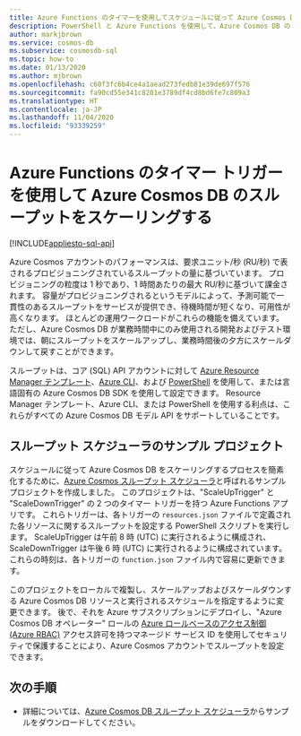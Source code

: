 ```yaml
---
title: Azure Functions のタイマーを使用してスケジュールに従って Azure Cosmos DB をスケーリングする
description: PowerShell と Azure Functions を使用して、Azure Cosmos DB のスループットの変更をスケーリングする方法について説明します。
author: markjbrown
ms.service: cosmos-db
ms.subservice: cosmosdb-sql
ms.topic: how-to
ms.date: 01/13/2020
ms.author: mjbrown
ms.openlocfilehash: c60f3fc6b4ce4a1aead273fedb81e39de697f576
ms.sourcegitcommit: fa90cd55e341c8201e3789df4cd8bd6fe7c809a3
ms.translationtype: HT
ms.contentlocale: ja-JP
ms.lasthandoff: 11/04/2020
ms.locfileid: "93339259"
---
```

# <a name="scale-azure-cosmos-db-throughput-by-using-azure-functions-timer-trigger"></a>Azure Functions のタイマー トリガーを使用して Azure Cosmos DB のスループットをスケーリングする
[!INCLUDE[appliesto-sql-api](includes/appliesto-sql-api.md)]

Azure Cosmos アカウントのパフォーマンスは、要求ユニット/秒 (RU/秒) で表されるプロビジョニングされているスループットの量に基づいています。 プロビジョニングの粒度は 1 秒であり、1 時間あたりの最大 RU/秒に基づいて課金されます。 容量がプロビジョニングされるというモデルによって、予測可能で一貫性のあるスループットをサービスが提供でき、待機時間が短くなり、可用性が高くなります。 ほとんどの運用ワークロードがこれらの機能を備えています。 ただし、Azure Cosmos DB が業務時間中にのみ使用される開発およびテスト環境では、朝にスループットをスケールアップし、業務時間後の夕方にスケールダウンして戻すことができます。

スループットは、コア (SQL) API アカウントに対して [Azure Resource Manager テンプレート](./templates-samples-sql.md)、[Azure CLI](cli-samples.md)、および [PowerShell](powershell-samples.md) を使用して、または言語固有の Azure Cosmos DB SDK を使用して設定できます。 Resource Manager テンプレート、Azure CLI、または PowerShell を使用する利点は、これらがすべての Azure Cosmos DB モデル API をサポートしていることです。

## <a name="throughput-scheduler-sample-project"></a>スループット スケジューラのサンプル プロジェクト

スケジュールに従って Azure Cosmos DB をスケーリングするプロセスを簡素化するために、[Azure Cosmos スループット スケジューラ](https://github.com/Azure-Samples/azure-cosmos-throughput-scheduler)と呼ばれるサンプル プロジェクトを作成しました。 このプロジェクトは、"ScaleUpTrigger" と "ScaleDownTrigger" の 2 つのタイマー トリガーを持つ Azure Functions アプリです。 これらトリガーは、各トリガーの `resources.json` ファイルで定義された各リソースに関するスループットを設定する PowerShell スクリプトを実行します。 ScaleUpTrigger は午前 8 時 (UTC) に実行されるように構成され、ScaleDownTrigger は午後 6 時 (UTC) に実行されるように構成されています。これらの時刻は、各トリガーの `function.json` ファイル内で容易に更新できます。

このプロジェクトをローカルで複製し、スケールアップおよびスケールダウンする Azure Cosmos DB リソースと実行されるスケジュールを指定するように変更できます。 後で、それを Azure サブスクリプションにデプロイし、"Azure Cosmos DB オペレーター" ロールの [Azure ロールベースのアクセス制御 (Azure RBAC)](role-based-access-control.md) アクセス許可を持つマネージド サービス ID を使用してセキュリティで保護することにより、Azure Cosmos アカウントでスループットを設定できます。

## <a name="next-steps"></a>次の手順

- 詳細については、[Azure Cosmos DB スループット スケジューラ](https://github.com/Azure-Samples/azure-cosmos-throughput-scheduler)からサンプルをダウンロードしてください。